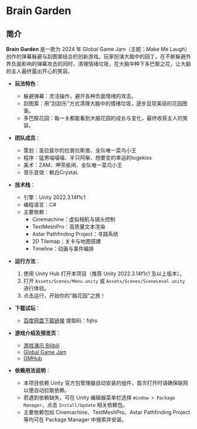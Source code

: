 # Brain Garden

## 简介

**Brain Garden** 是一款为 2024 年 Global Game Jam（主题：Make Me Laugh）创作的弹幕躲避与刮图案结合的创新游戏。玩家扮演大脑中的园丁，在不断躲避外界负面影响的弹幕攻击的同时，清理情绪垃圾，在大脑中种下多巴胺之花，让大脑的主人最终露出开心的笑容。

- **玩法特色**：
  - 躲避弹幕：灵活操作，避开各种负面情绪的攻击。
  - 刮图案：用"刮刮乐"方式清理大脑中的情绪垃圾，逐步显现美丽的花园图案。
  - 多巴胺花园：每一关都能看到大脑花园的成长与变化，最终收获主人的笑容。

- **团队成员**：
  - 策划：圣拉斐尔的拉普拉斯兽、全队唯一菜鸟小王
  - 程序：猛男喵喵喵、半只阿柴、想要变的幸运的togekiss
  - 美术：ZAM、呷茶偷闲、全队唯一菜鸟小王
  - 音乐音效：枫白CrystaL

- **技术栈**：
  - 引擎：Unity 2022.3.14f1c1
  - 编程语言：C#
  - 主要依赖：
    - Cinemachine：虚拟相机与镜头控制
    - TextMeshPro：高质量文本渲染
    - Astar Pathfinding Project：寻路系统
    - 2D Tilemap：关卡与地图搭建
    - Timeline：动画与事件编排

- **运行方法**：
  1. 使用 Unity Hub 打开本项目（推荐 Unity 2022.3.14f1c1 及以上版本）。
  2. 打开 `Assets/Scenes/Menu.unity` 或 `Assets/Scenes/SceneLevel.unity` 进行体验。
  3. 点击运行，开始你的"脑花园"之旅！

- **下载试玩**：
  - [百度网盘下载链接](https://pan.baidu.com/share/init?surl=UjTrlKc0wTDaUIwtrOHQZQ&pwd=fqhs) 提取码：fqhs

- **游戏介绍及预览页**：
  - [游戏演示 Bilibili](https://www.bilibili.com/video/BV1Wa4y1C7px/?vd_source=1a5fb5d26ceb2ba5e5e14c16708c6903)
  - [Global Game Jam](https://globalgamejam.org/games/2024/brain-garden-9)
  - [GMHub](https://gmhub.com/game/4336)

- **依赖用法说明**：
  - 本项目依赖 Unity 官方包管理器自动安装的组件，首次打开时请确保联网以便自动拉取依赖。
  - 若遇到依赖缺失，可在 Unity 编辑器菜单栏选择 `Window > Package Manager`，点击 `Install/Update` 相关依赖包。
  - 主要依赖包如 Cinemachine、TextMeshPro、Astar Pathfinding Project 等均可在 Package Manager 中搜索并安装。 